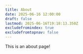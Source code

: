 ```yaml
---
title: About
date: 2025-06-16 12:00:00
draft: false
lastmod: 2025-06-16T19:18:13.350Z
excludefromindex: true
excludefromtopnav: false
---
```


This is an about page!